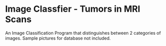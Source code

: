 # Image Classfier - Tumors in MRI Scans
An Image Classification Program that distinguishes between 2 categories of images. Sample pictures for database not included.
